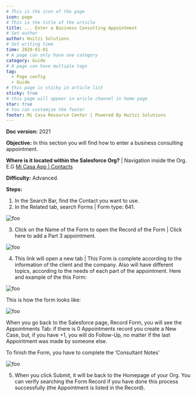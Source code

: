 ```yaml
---
# This is the icon of the page
icon: page
# This is the title of the article
title: ... Enter a Business Consulting Appointment
# Set author
author: Huitzi Solutions
# Set writing time
time: 2020-01-01
# A page can only have one category
category: Guide
# A page can have multiple tags
tag:
  - Page config
  - Guide
# this page is sticky in article list
sticky: true
# this page will appear in aricle channel in home page
star: true
# You can customize the footer
footer: Mi Casa Resource Center | Powered By Huitzi Solutions
---
```


**Doc version:** 2021

**Objective:** In this section you will find how to enter a business consulting appointment.

**Where is it located within the Salesforce Org?** | Navigation inside the Org. E.G
[Mi Casa App | Contacts](https://micasa.lightning.force.com/lightning/r/Contact/0032M00003AyyzYQAR/view)

**Difficulty:** Advanced.

**Steps:**

1. In the Search Bar, find the Contact you want to use.
2. In the Related tab, search Forms | Form type: 641.

<img :src="$withBase('/assets/businessAppointments/enterApt.png')" alt="foo">

3. Click on the Name of the Form to open the Record of the Form | Click here to add a Part 3 appointment.

<img :src="$withBase('/assets/businessAppointments/enterApt2.png')" alt="foo">

4. This link will open a new tab | This Form is complete according to the information of the client and the company. Also will have different topics, according to the needs of each part of the appointment. Here and example of the this Form:

<img :src="$withBase('/assets/businessAppointments/enterApt3.png')" alt="foo">

This is how the form looks like:

<img :src="$withBase('/assets/businessAppointments/enterApt4.png')" alt="foo">

When you go back to the Salesforce page, Record Form, you will see the Appointments Tab: if there is 0 Appointments record you create a New Case, but, if you have +1, you will do Follow-Up, no matter if the last Appointment was made by someone else.

To finish the Form, you have to complete the ‘Consultant Notes’

<img :src="$withBase('/assets/businessAppointments/enterApt9.png')" alt="foo">

5. When you click Submit, it will be back to the Homepage of your Org. You can verify searching the Form Record if you have done this process successfully (the Appointment is listed in the Record).
